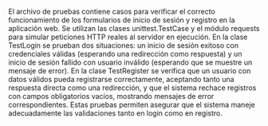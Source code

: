 El archivo de pruebas contiene casos para verificar el correcto funcionamiento de los formularios de inicio de sesión y registro en la aplicación web. Se utilizan las clases unittest.TestCase y el módulo requests para simular peticiones HTTP reales al servidor en ejecución. En la clase TestLogin se prueban dos situaciones: un inicio de sesión exitoso con credenciales válidas (esperando una redirección como respuesta) y un inicio de sesión fallido con usuario inválido (esperando que se muestre un mensaje de error). En la clase TestRegister se verifica que un usuario con datos válidos pueda registrarse correctamente, aceptando tanto una respuesta directa como una redirección, y que el sistema rechace registros con campos obligatorios vacíos, mostrando mensajes de error correspondientes. Estas pruebas permiten asegurar que el sistema maneje adecuadamente las validaciones tanto en login como en registro.
